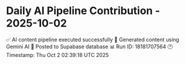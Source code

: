 # Daily AI Pipeline Contribution - 2025-10-02

✅ AI content pipeline executed successfully
🤖 Generated content using Gemini AI
💾 Posted to Supabase database
📊 Run ID: 18181707564
🕐 Timestamp: Thu Oct  2 02:39:18 UTC 2025
